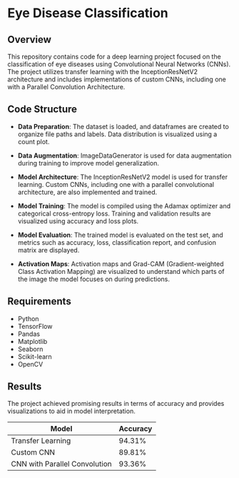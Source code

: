 # Eye Disease Classification

## Overview
This repository contains code for a deep learning project focused on the classification of eye diseases using Convolutional Neural Networks (CNNs). The project utilizes transfer learning with the InceptionResNetV2 architecture and includes implementations of custom CNNs, including one with a Parallel Convolution Architecture.


## Code Structure

- **Data Preparation**: The dataset is loaded, and dataframes are created to organize file paths and labels. Data distribution is visualized using a count plot.

- **Data Augmentation**: ImageDataGenerator is used for data augmentation during training to improve model generalization.

- **Model Architecture**: The InceptionResNetV2 model is used for transfer learning. Custom CNNs, including one with a parallel convolutional architecture, are also implemented and trained.

- **Model Training**: The model is compiled using the Adamax optimizer and categorical cross-entropy loss. Training and validation results are visualized using accuracy and loss plots.

- **Model Evaluation**: The trained model is evaluated on the test set, and metrics such as accuracy, loss, classification report, and confusion matrix are displayed.

- **Activation Maps**: Activation maps and Grad-CAM (Gradient-weighted Class Activation Mapping) are visualized to understand which parts of the image the model focuses on during predictions.

## Requirements
- Python 
- TensorFlow
- Pandas
- Matplotlib
- Seaborn
- Scikit-learn
- OpenCV

## Results
The project achieved promising results in terms of accuracy and provides visualizations to aid in model interpretation.

|  Model | Accuracy |
|----------|----------|
| Transfer Learning | 94.31% |
| Custom CNN | 89.81% |
| CNN with Parallel Convolution | 93.36% |
